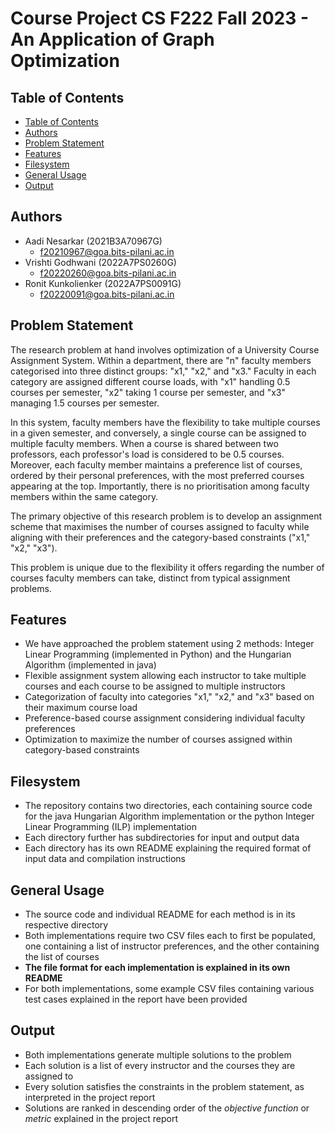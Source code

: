 # Course Project CS F222 Fall 2023 - An Application of Graph Optimization
## Table of Contents

- [Table of Contents](#table-of-contents)
- [Authors](#authors)
- [Problem Statement](#problem-statement)
- [Features](#features)
- [Filesystem](#filesystem)
- [General Usage](#general-usage)
- [Output](#output)

## Authors
* Aadi Nesarkar (2021B3A70967G)
    * f20210967@goa.bits-pilani.ac.in
* Vrishti Godhwani (2022A7PS0260G)
    * f20220260@goa.bits-pilani.ac.in
* Ronit Kunkolienker (2022A7PS0091G)
    * f20220091@goa.bits-pilani.ac.in

## Problem Statement

The research problem at hand involves optimization of a University Course Assignment System. Within a department, there are "n" faculty members categorised into three distinct groups: "x1," "x2," and "x3." Faculty in each category are assigned different course loads, with "x1" handling 0.5 courses per semester, "x2" taking 1 course per semester, and "x3" managing 1.5 courses per semester.

In this system, faculty members have the flexibility to take multiple courses in a given semester, and conversely, a single course can be assigned to multiple faculty members. When a course is shared between two professors, each professor's load is considered to be 0.5 courses. Moreover, each faculty member maintains a preference list of courses, ordered by their personal preferences, with the most preferred courses appearing at the top. Importantly, there is no prioritisation among faculty members within the same category.

The primary objective of this research problem is to develop an assignment scheme that maximises the number of courses assigned to faculty while aligning with their preferences and the category-based constraints ("x1," "x2," "x3").

This problem is unique due to the flexibility it offers regarding the number of courses faculty members can take, distinct from typical assignment problems.

## Features
- We have approached the problem statement using 2 methods: Integer Linear Programming (implemented in Python) and the Hungarian Algorithm (implemented in java)
- Flexible assignment system allowing each instructor to take multiple courses and each course to be assigned to multiple instructors
- Categorization of faculty into categories "x1," "x2," and "x3" based on their maximum course load
- Preference-based course assignment considering individual faculty preferences
- Optimization to maximize the number of courses assigned within category-based constraints

## Filesystem
* The repository contains two directories, each containing source code for the java Hungarian Algorithm implementation or the python Integer Linear Programming (ILP) implementation
* Each directory further has subdirectories for input and output data
* Each directory has its own README explaining the required format of input data and compilation instructions

## General Usage
* The source code and individual README for each method is in its respective directory
* Both implementations require two CSV files each to first be populated, one containing a list of instructor preferences, and the other containing the list of courses
* **The file format for each implementation is explained in its own README**
* For both implementations, some example CSV files containing various test cases explained in the report have been provided

## Output
* Both implementations generate multiple solutions to the problem
* Each solution is a list of every instructor and the courses they are assigned to
* Every solution satisfies the constraints in the problem statement, as interpreted in the project report
* Solutions are ranked in descending order of the _objective function_ or _metric_ explained in the project report